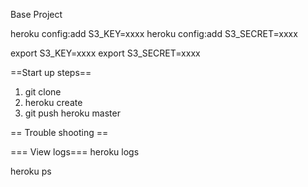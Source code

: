 Base Project

heroku config:add S3_KEY=xxxx
heroku config:add S3_SECRET=xxxx

export S3_KEY=xxxx
export S3_SECRET=xxxx


==Start up steps==

1) git clone
2) heroku create
3) git push heroku master



== Trouble shooting ==

=== View logs===
heroku logs

heroku ps